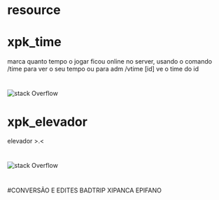 # resource

# xpk_time
marca quanto tempo o jogar ficou online no server, usando o comando /time para ver o seu tempo ou para adm /vtime [id] ve o time do id
#
![stack Overflow](https://i.imgur.com/Y6aQOsp.png)
# xpk_elevador
elevador >.<
#
![stack Overflow](https://i.imgur.com/YD1P6Ng.png)

#
#CONVERSÃO E EDITES
BADTRIP
XIPANCA
EPIFANO
#

